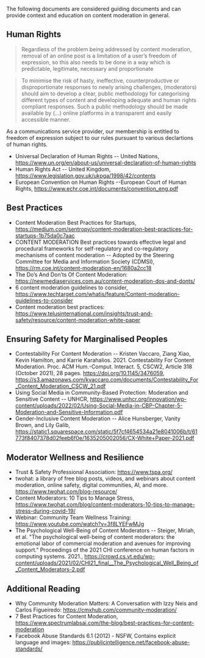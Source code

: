 The following documents are considered guiding documents and can provide context and education on content moderation in general.

## Human Rights
> Regardless of the problem being addressed by content moderation, removal of an online post is a limitation of a user’s freedom of expression, so this also needs to be done in a way which is predictable, legitimate, necessary and proportionate

> To minimise the risk of hasty, ineffective, counterproductive or disproportionate responses to newly arising challenges, (moderators) should aim to develop a clear, public methodology for categorising different types of content and developing adequate and human rights compliant responses. Such a public methodology should be made available by (...) online platforms in a transparent and easily accessible manner.

As a communications service provider, our membership is entitled to freedom of expression subject to our rules pursuant to various declartions of human rights.

 - Universal Declaration of Human Rights -- United Nations, https://www.un.org/en/about-us/universal-declaration-of-human-rights
 - Human Rights Act -- United Kingdom, https://www.legislation.gov.uk/ukpga/1998/42/contents
 - European Convention on Human Rights --European Court of Human Rights, https://www.echr.coe.int/documents/convention_eng.pdf

## Best Practices
 - Content Moderation Best Practices for Startups, https://medium.com/sentropy/content-moderation-best-practices-for-startups-1b75da0c7aac
 - CONTENT MODERATION Best practices towards effective legal and procedural frameworks for self-regulatory and co-regulatory mechanisms of content moderation -- Adopted by the Steering Committee for Media and Information Society (CDMSI), https://rm.coe.int/content-moderation-en/1680a2cc18
 - The Do’s And Don’ts Of Content Moderation: https://newmediaservices.com.au/content-moderation-dos-and-donts/
 - 6 content moderation guidelines to consider, https://www.techtarget.com/whatis/feature/Content-moderation-guidelines-to-consider
 - Content moderation best practices: https://www.telusinternational.com/insights/trust-and-safety/resource/content-moderation-white-paper

## Ensuring Safety for Marginalised Peoples
 - Contestability For Content Moderation -- Kristen Vaccaro, Ziang Xiao, Kevin Hamilton, and Karrie Karahalios. 2021. Contestability For Content
Moderation. Proc. ACM Hum.-Comput. Interact. 5, CSCW2, Article 318 (October 2021), 28 pages. https://doi.org/10.1145/3476059,  https://s3.amazonaws.com/kvaccaro.com/documents/Contestability_For_Content_Moderation_CSCW_21.pdf
 - Using Social Media in Community-Based Protection: Moderation and Sensitive Content -- UNHCR, https://www.unhcr.org/innovation/wp-content/uploads/2022/02/Using-Social-Media-in-CBP-Chapter-5-Moderation-and-Sensitive-Information.pdf
 - Gender-Inclusive Content Moderation -- Alice Hunsberger, Vanity Brown, and Lily Galib, https://static1.squarespace.com/static/5f7cf4654534a21e8041006b/t/61773f8407378d02feeb6f0e/1635205002056/CX-White+Paper-2021.pdf

## Moderator Wellness and Resilience
 - Trust & Safety Professional Association: https://www.tspa.org/
 - twohat: a library of free blog posts, videos, and webinars about content moderation, online safety, digital communities, AI, and more. https://www.twohat.com/blog-resource/
 - Content Moderators: 10 Tips to Manage Stress, https://www.twohat.com/blog/content-moderators-10-tips-to-manage-stress-during-covid-19/
 - Webinar: Community Team Wellness Training: https://www.youtube.com/watch?v=3f8LYEFwMJg
 - The Psychological Well-Being of Content Moderators -- Steiger, Miriah, et al. "The psychological well-being of content moderators: the emotional labor of commercial moderation and avenues for improving support." Proceedings of the 2021 CHI conference on human factors in computing systems. 2021., https://crowd.cs.vt.edu/wp-content/uploads/2021/02/CHI21_final__The_Psychological_Well_Being_of_Content_Moderators-2.pdf

## Additional Reading
 - Why Community Moderation Matters: A Conversation with Izzy Neis and Carlos Figueiredo: https://cmxhub.com/community-moderation/
 - 7 Best Practices for Content Moderation, https://www.spectrumlabsai.com/the-blog/best-practices-for-content-moderation
 - Facebook Abuse Standards 6.1 (2012) - NSFW, Contains explicit language and images: https://publicintelligence.net/facebook-abuse-standards/

